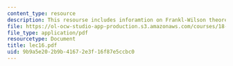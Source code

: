 ```yaml
---
content_type: resource
description: This resourse includes inforamtion on Frankl-Wilson theorem.
file: https://ol-ocw-studio-app-production.s3.amazonaws.com/courses/18-315-combinatorial-theory-introduction-to-graph-theory-extremal-and-enumerative-combinatorics-spring-2005/9b9a5e202b9b41672e3f16f87e5ccbc0_lec16.pdf
file_type: application/pdf
resourcetype: Document
title: lec16.pdf
uid: 9b9a5e20-2b9b-4167-2e3f-16f87e5ccbc0
---
```

